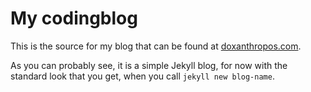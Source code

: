# My codingblog

This is the source for my blog that can be found at [doxanthropos.com](http://doxanthropos.com).

As you can probably see, it is a simple Jekyll blog, for now with the standard look that you get, when you call `jekyll new blog-name`.
